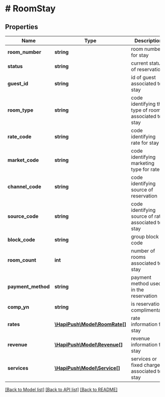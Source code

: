 # # RoomStay

## Properties

Name | Type | Description | Notes
------------ | ------------- | ------------- | -------------
**room_number** | **string** | room number for stay | [optional] 
**status** | **string** | current status of reservation | [optional] 
**guest_id** | **string** | id of guest associated to stay | [optional] 
**room_type** | **string** | code identifying the type of room associated to stay | [optional] 
**rate_code** | **string** | code identifying rate for stay | [optional] 
**market_code** | **string** | code identifying marketing type for rate | [optional] 
**channel_code** | **string** | code identifying source of reservation | [optional] 
**source_code** | **string** | code identifying source of rate associated to stay | [optional] 
**block_code** | **string** | group block code | [optional] 
**room_count** | **int** | number of rooms associated to stay | [optional] 
**payment_method** | **string** | payment method used in the reservation | [optional] 
**comp_yn** | **string** | is reservation complimentary | [optional] 
**rates** | [**\HapiPush\Model\RoomRate[]**](RoomRate.md) | rate information for stay | [optional] 
**revenue** | [**\HapiPush\Model\Revenue[]**](Revenue.md) | revenue information for stay | [optional] 
**services** | [**\HapiPush\Model\Service[]**](Service.md) | services or fixed charges associated to stay | [optional] 

[[Back to Model list]](../../README.md#documentation-for-models) [[Back to API list]](../../README.md#documentation-for-api-endpoints) [[Back to README]](../../README.md)


